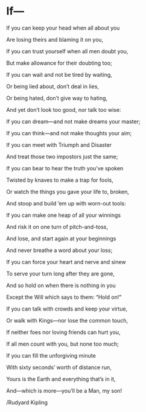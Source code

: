 # If—

If you can keep your head when all about you

  Are losing theirs and blaming it on you,

If you can trust yourself when all men doubt you,

  But make allowance for their doubting too;

If you can wait and not be tired by waiting,

  Or being lied about, don’t deal in lies,

Or being hated, don’t give way to hating,

  And yet don’t look too good, nor talk too wise:



If you can dream—and not make dreams your master;

  If you can think—and not make thoughts your aim;

If you can meet with Triumph and Disaster

  And treat those two impostors just the same;

If you can bear to hear the truth you've spoken

  Twisted by knaves to make a trap for fools,

Or watch the things you gave your life to, broken,

  And stoop and build ’em up with worn-out tools:



If you can make one heap of all your winnings

  And risk it on one turn of pitch-and-toss,

And lose, and start again at your beginnings

  And never breathe a word about your loss;

If you can force your heart and nerve and sinew

  To serve your turn long after they are gone,

And so hold on when there is nothing in you

  Except the Will which says to them: “Hold on!”



If you can talk with crowds and keep your virtue,

  Or walk with Kings—nor lose the common touch,

If neither foes nor loving friends can hurt you,

  If all men count with you, but none too much;

If you can fill the unforgiving minute

  With sixty seconds’ worth of distance run,

Yours is the Earth and everything that’s in it,

  And—which is more—you’ll be a Man, my son!


/Rudyard Kipling